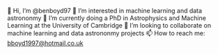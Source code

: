  👋 Hi, I’m @benboyd97
 👀 I’m interested in machine learning and data astrononmy
 🌱 I’m currently doing a PhD in Astrophysics and Machine Learning at the University of Cambridge
 💞️ I’m looking to collaborate on machine learning and data astrononmy projects 
 📫 How to reach me: bboyd1997@hotmail.co.uk

<!---
benboyd97/benboyd97 is a ✨ special ✨ repository because its `README.md` (this file) appears on your GitHub profile.
You can click the Preview link to take a look at your changes.
--->
